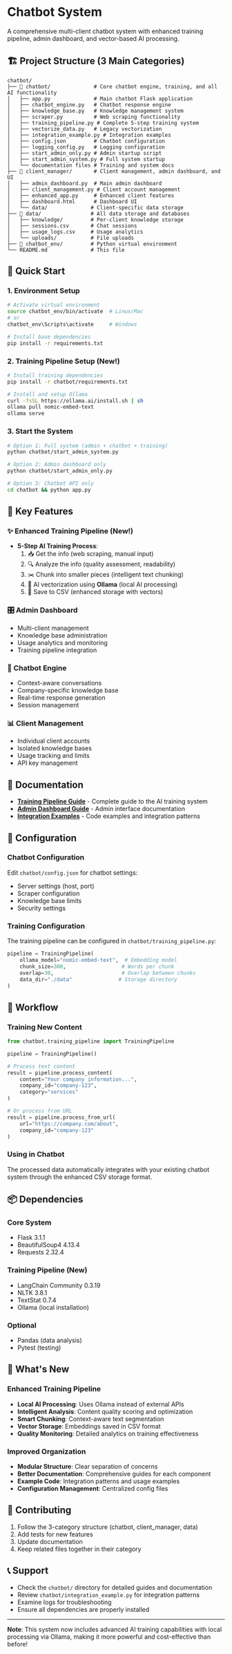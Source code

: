 # Chatbot System

A comprehensive multi-client chatbot system with enhanced training pipeline, admin dashboard, and vector-based AI processing.

## 🏗️ Project Structure (3 Main Categories)

```
chatbot/
├── 📁 chatbot/              # Core chatbot engine, training, and all AI functionality
│   ├── app.py              # Main chatbot Flask application
│   ├── chatbot_engine.py   # Chatbot response engine
│   ├── knowledge_base.py   # Knowledge management system
│   ├── scraper.py          # Web scraping functionality
│   ├── training_pipeline.py # Complete 5-step training system
│   ├── vectorize_data.py   # Legacy vectorization
│   ├── integration_example.py # Integration examples
│   ├── config.json         # Chatbot configuration
│   ├── logging_config.py   # Logging configuration
│   ├── start_admin_only.py # Admin startup script
│   ├── start_admin_system.py # Full system startup
│   └── documentation files # Training and system docs
├── 📁 client_manager/       # Client management, admin dashboard, and UI
│   ├── admin_dashboard.py  # Main admin dashboard
│   ├── client_management.py # Client account management
│   ├── enhanced_app.py     # Enhanced client features
│   ├── dashboard.html      # Dashboard UI
│   └── data/              # Client-specific data storage
├── 📁 data/                # All data storage and databases
│   ├── knowledge/         # Per-client knowledge storage
│   ├── sessions.csv       # Chat sessions
│   ├── usage_logs.csv     # Usage analytics
│   └── uploads/           # File uploads
├── 📁 chatbot_env/         # Python virtual environment
└── README.md              # This file
```

## 🚀 Quick Start

### 1. Environment Setup
```bash
# Activate virtual environment
source chatbot_env/bin/activate  # Linux/Mac
# or
chatbot_env\Scripts\activate     # Windows

# Install base dependencies
pip install -r requirements.txt
```

### 2. Training Pipeline Setup (New!)
```bash
# Install training dependencies
pip install -r chatbot/requirements.txt

# Install and setup Ollama
curl -fsSL https://ollama.ai/install.sh | sh
ollama pull nomic-embed-text
ollama serve
```

### 3. Start the System
```bash
# Option 1: Full system (admin + chatbot + training)
python chatbot/start_admin_system.py

# Option 2: Admin dashboard only
python chatbot/start_admin_only.py

# Option 3: Chatbot API only
cd chatbot && python app.py
```

## 🎯 Key Features

### ✨ Enhanced Training Pipeline (New!)
- **5-Step AI Training Process**:
  1. 📥 Get the info (web scraping, manual input)
  2. 🔍 Analyze the info (quality assessment, readability)
  3. ✂️ Chunk into smaller pieces (intelligent text chunking)
  4. 🤖 AI vectorization using **Ollama** (local AI processing)
  5. 💾 Save to CSV (enhanced storage with vectors)

### 🎛️ Admin Dashboard
- Multi-client management
- Knowledge base administration
- Usage analytics and monitoring
- Training pipeline integration

### 💬 Chatbot Engine
- Context-aware conversations
- Company-specific knowledge base
- Real-time response generation
- Session management

### 📊 Client Management
- Individual client accounts
- Isolated knowledge bases
- Usage tracking and limits
- API key management

## 📖 Documentation

- **[Training Pipeline Guide](chatbot/TRAINING_PIPELINE_README.md)** - Complete guide to the AI training system
- **[Admin Dashboard Guide](chatbot/ADMIN_DASHBOARD_README.md)** - Admin interface documentation
- **[Integration Examples](chatbot/integration_example.py)** - Code examples and integration patterns

## 🔧 Configuration

### Chatbot Configuration
Edit `chatbot/config.json` for chatbot settings:
- Server settings (host, port)
- Scraper configuration
- Knowledge base limits
- Security settings

### Training Configuration
The training pipeline can be configured in `chatbot/training_pipeline.py`:
```python
pipeline = TrainingPipeline(
    ollama_model="nomic-embed-text",  # Embedding model
    chunk_size=300,                  # Words per chunk
    overlap=30,                      # Overlap between chunks
    data_dir="./data"               # Storage directory
)
```

## 🔄 Workflow

### Training New Content
```python
from chatbot.training_pipeline import TrainingPipeline

pipeline = TrainingPipeline()

# Process text content
result = pipeline.process_content(
    content="Your company information...",
    company_id="company-123",
    category="services"
)

# Or process from URL
result = pipeline.process_from_url(
    url="https://company.com/about",
    company_id="company-123"
)
```

### Using in Chatbot
The processed data automatically integrates with your existing chatbot system through the enhanced CSV storage format.

## 📦 Dependencies

### Core System
- Flask 3.1.1
- BeautifulSoup4 4.13.4
- Requests 2.32.4

### Training Pipeline (New)
- LangChain Community 0.3.19
- NLTK 3.8.1
- TextStat 0.7.4
- Ollama (local installation)

### Optional
- Pandas (data analysis)
- Pytest (testing)

## 🌟 What's New

### Enhanced Training Pipeline
- **Local AI Processing**: Uses Ollama instead of external APIs
- **Intelligent Analysis**: Content quality scoring and optimization
- **Smart Chunking**: Context-aware text segmentation
- **Vector Storage**: Embeddings saved in CSV format
- **Quality Monitoring**: Detailed analytics on training effectiveness

### Improved Organization
- **Modular Structure**: Clear separation of concerns
- **Better Documentation**: Comprehensive guides for each component
- **Example Code**: Integration patterns and usage examples
- **Configuration Management**: Centralized config files

## 🤝 Contributing

1. Follow the 3-category structure (chatbot, client_manager, data)
2. Add tests for new features
3. Update documentation
4. Keep related files together in their category

## 📞 Support

- Check the `chatbot/` directory for detailed guides and documentation
- Review `chatbot/integration_example.py` for integration patterns
- Examine logs for troubleshooting
- Ensure all dependencies are properly installed

---

**Note**: This system now includes advanced AI training capabilities with local processing via Ollama, making it more powerful and cost-effective than before!